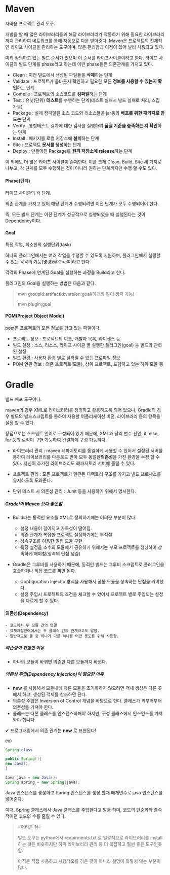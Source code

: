 # Maven

자바용 프로젝트 관리 도구.

개발을 할 때 많은 라이브러리들과 해당 라이브러리가 작동하기 위해 필요한 라이브러리까지 관리하여 네트워크를 통해 자동으로 다운 받아준다. Maven은 프로젝트의 전체적인 라이프 사이클을 관리하는 도구이며, 많은 편리함과 이점이 있어 널리 사용되고 있다.

미리 정의하고 있는 빌드 순서가 있으며 이 순서를 라이프사이클이라고 한다. 라이프 사이클의 빌드 단계를 phase라고 하는데 이런 phase들은 의존관계를 가지고 있다.

- Clean : 이전 빌드에서 생성된 파일들을 **삭제**하는 단계
- Validate : 프로젝트가 올바른지 확인하고 필요한 모든 **정보를 사용할 수 있는지 확인**하는 단계
- Compile : 프로젝트의 소스코드를 **컴파일**하는 단계
- Test : 유닛(단위) **테스트**를 수행하는 단계(테스트 실패시 빌드 실패로 처리, 스킵 가능)
- Package : 실제 컴파일된 소스 코드와 리소스들을 jar등의 **배포를 위한 패키지로 만드는** 단계
- Verify : 통합테스트 결과에 대한 검사를 실행하여 **품질 기준을 충족하는 지 확인**하는 단계
- Install : 패키지를 로컬 저장소에 **설치**하는 단계
- Site : 프로젝트 **문서를 생성**하는 단계
- Deploy : 만들어진 Package를 **원격 저장소에 release**하는 단계

이 외에도 더 많은 라이프 사이클이 존재한다. 이를 크게 Clean, Build, Site 세 가지로 나누고, 각 단계를 모두 수행하는 것이 아니라 원하는 단계까지만 수행 할 수도 있다.

#### Phase(단계)

라이프 사이클의 각 단계.

의존 관계를 가지고 있어 해당 단계가 수행되려면 이전 단계가 모두 수행되어야 한다.

즉, 모든 빌드 단계는 이전 단계가 성공적으로 실행되었을 때 실행된다는 것이 Dependency이다.

#### Goal

특정 작업, 최소한의 실행단위(task)

하나의 플러그인에서는 여러 작업을 수행할 수 있도록 지원하며, 플러그인에서 실행할 수 있는 각각의 기능(명령)을 Goal이라고 한다.

각각의 Phase에 연계된 Goal을 실행하는 과정을 Build라고 한다.

플러그인의 Goal을 실행하는 방법은 다음과 같다.

> mvn groupld:artifactld:version:goal(아래와 같이 생략 가능)
>
> mvn plugin:goal

#### POM(Project Object Model)

pom은 프로젝트의 모든 정보를 담고 있는 파일이다.

- 프로젝트 정보 : 프로젝트의 이름, 개발자 목록, 라이센스 등
- 빌드 설정 :  소스, 리소스, 라이프 사이클 별 실행한 플러그인(goal) 등 빌드와 관련된 설정
- 빌드 환경 : 사용자 환경 별로 달라질 수 있는 프로파일 정보
- POM 연관 정보 : 의존 프로젝트(모듈), 상위 프로젝트, 포함하고 있는 하위 모듈 등



# Gradle

빌드 배포 도구이다. 

maven의 경우 XML로 라이브러리를 정의하고 활용하도록 되어 있으나, Gradle의 경우 별도의 빌드스크립트를 통하여 사용할 어플리케이션 버전, 라이브러리 등의 항목을 설정 할 수 있다.



장점으로는 스크립트 언어로 구성되어 있기 때문에, XML과 달리 변수 선언, if, else, for 등의 로직이 구현 가능하여 간결하게 구성 가능하다.

- 라이브러리 관리 : maven 레파지토리를 동일하게 사용할 수 있어서 설정된 서버를 통하여 라이브러리를 다운로드 받아 모두 동일한**의존성**을 가진 환경을 수정 할 수 있다. 자신이 추가한 라이브러리도 레파지토리 서버에 올릴 수 있다.

- 프로젝트 관리 : 모든 프로젝트가 일관된 디렉토리 구조를 가지고 빌드 프로세스를 유지하도록 도와준다.
- 단위 테스트 시 의존성 관리 : Junit 등을 사용하기 위해서 명시한다.

##### Gradel이 Maven 보다 좋은점

- Build라는 동적인 요소를 XML로 정의하기에는 어려운 부분이 많다.

  - 설정 내용이 길어지고 가독성이 떨어짐.
  - 의존 관계가 복잡한 프로젝트 설정하기에는 부적절
  - 상속구조를 이용한 멀티 모듈 구현
  - 특정 설정을 소수의 모듈에서 공유하기 위해서는 부모 프로젝트를 생성하여 상속하게 해야함(상속의 단점 생김)

- Gradle은 그루비를 사용하기 때문에, 동적인 빌드는 그루비 스크립트로 플러그인을 호출하거나 직접 코드를 짜면 된다.

  - Configuration Injectio 방식을 사용해서 공통 모듈을 상속하는 단점을 커버했다.
  - 설정 주입시 프로젝트의 조건을 체크할 수 있어서 프로젝트 별로 주입되는 설정을 다르게 할 수 있다.

  

#### 의존성(Dependency)

	- 코드에서 두 모듈 간의 연결
	- 객체지향언어에서는 두 클래스 간의 관계라고도 말함.
	- 일반적으로 둘 중 하나가 다른 하나를 어떤 용도를 위해 사용함.

##### 의존성이 위험한 이유

- 하나의 모듈이 바뀌면 의존한 다른 모듈까지 바뀐다.

##### 의존성 주입(Dependency Injection)이 필요한 이유

- **new** 를 사용해서 모듈내에 다른 모듈을 초기화하지 않으려면 객체 생성은 다른 곳에서 하고, 생성된 객체를 참조하면 된다.
- 의존성 주입은 Inversion of Control 개념을 바탕으로 한다. 클래스가 외부러부터 의존성을 가져야 한다.
- 클래스는 다른 클래스를 인스턴스화해야 하지만, 구성 클래스에서 인스턴스를 가져와야 합니다.

✔ 프로그래밍에서 의존 관계는 **new** 로 표현된다!

ex)

```java
Spring.class

public Spring(){
new Java();
}
```

```java
Java java = new Java();
Spring spring = new Spring(java);
```

Java 인스턴스를 생성하고 Spring 인스턴스를 생성 할때 매개변수로 java 인스턴스를 넣어준다.

이때, Spring 클래스에서 Java 클래스를 주입한다고 말을 하며, 코드의 단순화와 종속적이던 코드의 수를 줄일 수 있다.



>💦어려운 점💦
>
>빌드 도구는 python에서 requirments.txt 로 일괄적으로 라이브러리를 install하는 것은 비슷하지만 하위 라이브러리 관리 등 더 복잡하고 훨씬 좋은 도구인듯 함.
>
>아직은 직접 사용하고 시행착오를 겪은 것이 아니라 설명이 와닿지 않는 부분이 많다.